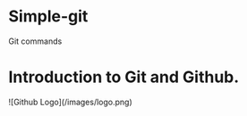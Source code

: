 # Simple-git

<html>

<body>
<p>

Git commands
</p>


<h1>Introduction to Git and Github.</h1>
![Github Logo](/images/logo.png)
</body>
